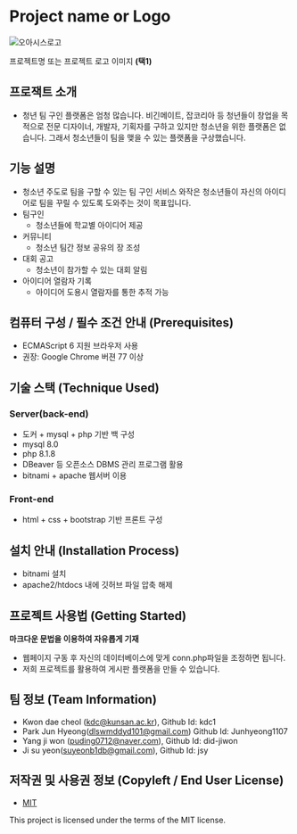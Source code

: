 
# Project name or Logo
![오아시스로고](https://user-images.githubusercontent.com/64114699/178138225-3a1e530d-f4e6-4c02-a16f-cadb8d164fc6.png)


프로젝트명 또는 프로젝트 로고 이미지 **(택1)**

## 프로잭트 소개
- 청년 팀 구인 플랫폼은 엄청 많습니다. 비긴메이트, 잡코리아 등 청년들이 창업을 목적으로 전문 디자이너, 개발자, 기획자를 구하고 있지만 청소년을 위한 플랫폼은 없습니다. 그래서 청소년들이 팀을 맺을 수 있는 플랫폼을 구상했습니다.


## 기능 설명
- 청소년 주도로 팀을 구할 수 있는 팀 구인 서비스 와작은 청소년들이 자신의 아이디어로 팀을 꾸릴 수 있도록 도와주는 것이 목표입니다.
- 팀구인
    - 청소년들에 학교별 아이디어 제공
- 커뮤니티
    - 청소년 팀간 정보 공유의 장 조성
- 대회 공고
    - 청소년이 참가할 수 있는 대회 알림
- 아이디어 열람자 기록
    - 아이디어 도용시 열람자를 통한 추적 가능
## 컴퓨터 구성 / 필수 조건 안내 (Prerequisites)
* ECMAScript 6 지원 브라우저 사용
* 권장: Google Chrome 버젼 77 이상

## 기술 스택 (Technique Used) 
### Server(back-end)
 -  도커 + mysql + php 기반 백 구성
 - mysql 8.0
 - php 8.1.8
 - DBeaver 등 오픈소스 DBMS 관리 프로그램 활용
 - bitnami + apache 웹서버 이용
 
### Front-end
 -  html + css + bootstrap 기반 프론트 구성 

## 설치 안내 (Installation Process)
 - bitnami 설치
 - apache2/htdocs 내에 깃허브 파일 압축 해제

## 프로젝트 사용법 (Getting Started)
**마크다운 문법을 이용하여 자유롭게 기재**
 - 웹페이지 구동 후 자신의 데이터베이스에 맞게 conn.php파일을 조정하면 됩니다.
 - 저희 프로젝트를 활용하여 게시판 플랫폼을 만들 수 있습니다.

## 팀 정보 (Team Information)
- Kwon dae cheol (kdc@kunsan.ac.kr), Github Id: kdc1
- Park Jun Hyeong(dlswmddyd101@gmail.com) Github Id: Junhyeong1107
- Yang ji won (puding0712@naver.com), Github Id: did-jiwon
- Ji su yeon(suyeonb1db@gmail.com), Github Id: jsy

## 저작권 및 사용권 정보 (Copyleft / End User License)
 * [MIT](https://github.com/osam2020-WEB/Sample-ProjectName-TeamName/blob/master/license.md)

This project is licensed under the terms of the MIT license.
